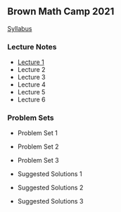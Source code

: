 Brown Math Camp 2021
--------------------

[Syllabus](out/syllabus/Math%20Camp%202021%20Syllabus.pdf)

### Lecture Notes

- [Lecture 1](out/lectures/Math%20Camp%202021%20Lecture%201%20-%20Proofs,%20Metric%20Spaces,%20Topology.pdf)
- Lecture 2
- Lecture 3
- Lecture 4
- Lecture 5
- Lecture 6

### Problem Sets

- Problem Set 1
- Problem Set 2
- Problem Set 3

- Suggested Solutions 1
- Suggested Solutions 2
- Suggested Solutions 3
